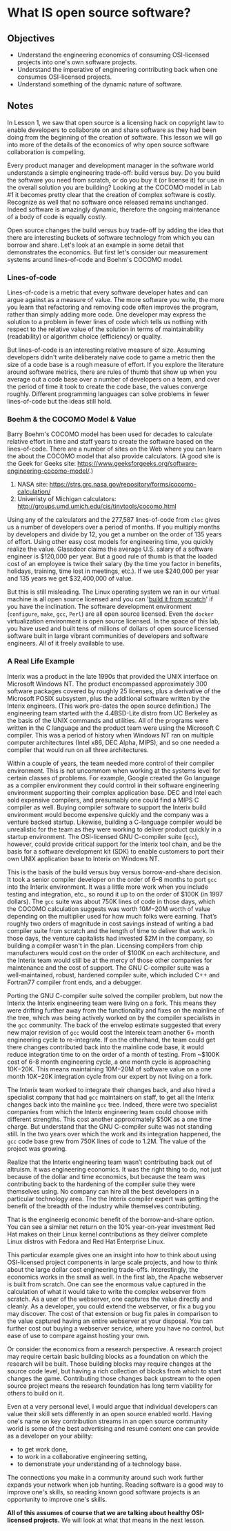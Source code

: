 # What IS open source software?

## Objectives
* Understand the engineering economics of consuming OSI-licensed projects into one's own software projects.
* Understand the imperative of engineering contributing back when one consumes OSI-licensed projects. 
* Understand something of the dynamic nature of software. 

## Notes

In Lesson 1, we saw that open source is a licensing hack on copyright law to enable developers to collaborate on and share software as they had been doing from the beginning of the creation of software. 
This lesson we will go into more of the details of the economics of why open source software collaboration is compelling. 

Every product manager and development manager in the software world understands a simple engineering trade-off: build versus buy. 
Do you build the software you need from scratch, or do you buy it (or license it) for use in the overall solution you are building? 
Looking at the COCOMO model in Lab #1 it becomes pretty clear that the creation of complex software is costly. 
Recognize as well that no software once released remains unchanged. 
Indeed software is amazingly dynamic, therefore the ongoing maintenance of a body of code is equally costly. 

Open source changes the build versus buy trade-off by adding the idea that there are interesting buckets of software technology from which you can borrow and share. 
Let's look at an example in some detail that demonstrates the economics. 
But first let's consider our measurement systems around lines-of-code and Boehm's COCOMO model. 

### Lines-of-code
Lines-of-code is a metric that every software developer hates and can argue against as a measure of value. The more software you write, the more you learn that refactoring and removing code often improves the program, rather than simply adding more code. One developer may express the solution to a problem in fewer lines of code which tells us nothing with respect to the relative value of the solution in terms of maintainability (readability) or algorithm choice (efficiency) or quality.

But lines-of-code is an interesting relative measure of size. Assuming developers didn't write deliberately naive code to game a metric then the size of a code base is a rough measure of effort. If you explore the literature around software metrics, there are rules of thumb that show up when you average out a code base over a number of developers on a team, and over the period of time it took to create the code base, the values converge roughly. Different programming languages can solve problems in fewer lines-of-code but the ideas still hold.

### Boehm & the COCOMO Model & Value
Barry Boehm's COCOMO model has been used for decades to calculate relative effort in time and staff years to create the software based on the lines-of-code. 
There are a number of sites on the Web where you can learn the about the COCOMO model that also provide calculators. (A good site is the Geek for Geeks site: https://www.geeksforgeeks.org/software-engineering-cocomo-model/.) 

1. NASA site: https://strs.grc.nasa.gov/repository/forms/cocomo-calculation/ 
1. Univeristy of Michigan calculators: http://groups.umd.umich.edu/cis/tinytools/cocomo.html 

Using any of the calculators and the 277,587 lines-of-code from `cloc` gives us a number of developers over a period of months. 
If you multiply months by developers and divide by 12, you get a number on the order of 135 years of effort. 
Using other easy cost models for engineering time, you quickly realize the value. 
Glassdoor claims the average U.S. salary of a software engineer is $120,000 per year. 
But a good rule of thumb is that the loaded cost of an employee is twice their salary (by the time you factor in benefits, holidays, training, time lost in meetings, etc.). If we use $240,000 per year and 135 years we get $32,400,000 of value. 

But this is still misleading. 
The Linux operating system we ran in our virtual machine is all open source licensed and you can '[build it from scratch](http://www.linuxfromscratch.org/)' if you have the inclination. 
The software development environment (`configure`, `make`, `gcc`, `Perl`) are all open source licensed. 
Even the `docker` virtualization environment is open source licensed. 
In the space of this lab, you have used and built tens of millions of dollars of open source licensed software built in large vibrant communities of developers and software engineers. All of it freely available to use. 

### A Real Life Example 
Interix was a product in the late 1990s that provided the UNIX interface on Microsoft Windows NT. 
The product encompassed approximately 300 software packages covered by roughly 25 licenses, plus a derivative of the Microsoft POSIX subsystem, 
plus the additional software written by the Interix engineers. 
(This work pre-dates the open source definition.) 
The engineering team started with the 4.4BSD-Lite distro from UC Berkeley as the basis of the UNIX commands and utilities. 
All of the programs were written in the C language and the product team were using the Microsoft C compiler.
This was a period of history when Windows NT ran on multiple computer architectures (Intel x86, DEC Alpha, MIPS), 
and so one needed a compiler that would run on all three architectures. 

Within a couple of years, the team needed more control of their compiler environment. 
This is not uncommom when working at the systems level for certain classes of problems. 
For example, 
Google created the Go language as a compiler environment they could control in their software engineering environment supporting their complex application base.
DEC and Intel each sold expensive compilers, and presumably one could find a MIPS C compiler as well. 
Buying compiler software to support the Interix build environment would become expensive quickly and the company was a venture backed startup. 
Likewise, building a C-language compiler would be unrealistic for the team as they were working to deliver product quickly in a startup environment. 
The OSI-licensed GNU C-compiler suite (`gcc`), however, could provide critical support for the Interix tool chain, 
and be the basis for a software development kit (SDK) to enable customers to port their own UNIX application base to Interix on Windows NT.

This is the basis of the build versus buy versus borrow-and-share decision. 
It took a senior compiler developer on the order of 6–8 months to port `gcc` into the Interix environment. 
It was a little more work when you include testing and integration, etc., so round it up to on the order of $100K (in 1997 dollars). 
The `gcc` suite was about 750K lines of code in those days, 
which the COCOMO calculation suggests was worth $10M-$20M worth of value depending on the multiplier used for how much folks were earning. 
That’s roughly two orders of magnitude in cost savings instead of writing a bad compiler suite from scratch and the length of time to deliver that work. 
In those days, the venture capitalists had invested $2M in the company, so building a compiler wasn't in the plan. 
Licensing compilers from chip manufacturers would cost on the order of $100K on each architecture, 
and the Interix team would still be at the mercy of those other companies for maintenance and the cost of support. 
The GNU C-compiler suite was a well-maintained, robust, hardened compiler suite, which included C++ and Fortran77 compiler front ends, and a debugger. 

Porting the GNU C-compiler suite solved the compiler problem, but now the Interix the Interix engineering team were living on a fork. 
This means they were drifting further away from the functionality and fixes on the mainline of the tree, 
which was being actively worked on by the compiler specialists in the `gcc` community.
The back of the envelop estimate suggested that every new major revision of `gcc` would cost the Intereix team another 6+ month engineering cycle to re-integrate. 
If on the otherhand, the team could get there changes contributed back into the mainline code base, 
it would reduce integration time to on the order of a month of testing. 
From ~$100K cost of 6-8 month engineering cycle, a one month cycle is approaching $10K-$20K. 
This means maintaining $10M-$20M of software value on a one month $10K-$20K integration cycle from our expert by not living on a fork. 

The Interix team worked to integrate their changes back, and also hired a specialist company that had `gcc` maintainers on staff, 
to get all the Interix changes back into the mainline `gcc` tree. 
Indeed, there were two specialist companies from which the Interix engineering team could choose with different strengths. 
This cost another approximately $50K as a one time charge. 
But understand that the GNU C-compiler suite was not standing still. 
In the two years over which the work and its integration happened, the `gcc` code base grew from 750K lines of code to 1.2M. 
The value of the project was growing. 

Realize that the Interix engineering team wasn’t contributing back out of altruism. It was engineering economics. 
It was the right thing to do, not just because of the dollar and time economics, 
but because the team was contributing back to the hardening of the compiler suite they were themselves using. 
No company can hire all the best developers in a particular technology area.
The the Interix compiler expert was getting the benefit of the breadth of the industry while themselves contributing. 

That is the engineerig economic benefit of the borrow-and-share option. 
You can see a similar net return on the 10% year-on-year investment Red Hat makes on their Linux kernel contributions as they deliver complete Linux distros with Fedora and Red Hat Enterprise Linux. 

This particular example gives one an insight into how to think about using OSI-licensed project components in large scale projects, 
and how to think about the large dollar cost engineering trade-offs. 
Interestingly, the economics works in the small as well. 
In the first lab, the Apache webserver is built from scratch. 
One can see the enormous value captured in the calculation of what it would take to write the complex webserver from scratch. 
As a user of the webserver, one captures the value directly and cleanly. 
As a developer, you could extend the webserver, or fix a bug you may discover. 
The cost of that extension or bug fix pales in comparison to the value captured having an entire webserver at your disposal.
You can further cost out buying a webserver service, where you have no control, but ease of use to compare against hosting your own. 

Or consider the economics from a research perspective. 
A research project may require certain basic building blocks as a foundation on which the research will be built. 
Those building blocks may require changes at the source code level, but having a rich collection of blocks from which to start changes the game. 
Contributing those changes back upstream to the open source project means the research foundation has long term viability for others to build on it. 

Even at a very personal level, I would argue that individual developers can value their skill sets differently in an open source enabled world. 
Having one's name on key contribution streams in an open source community world is some of the best advertising 
and resumé content one can provide as a developer on your ability:
* to get work done, 
* to work in a collaborative engineering setting, 
* to demonstrate your understanding of a technology base. 

The connections you make in a community around such work further expands your network when job hunting. 
Reading software is a good way to improve one's skills, so reading known good software projects is an opportunity to improve one's skills. 

**All of this assumes of course that we are talking about healthy OSI-licensed projects.** We will look at what that means in the next lesson. 
